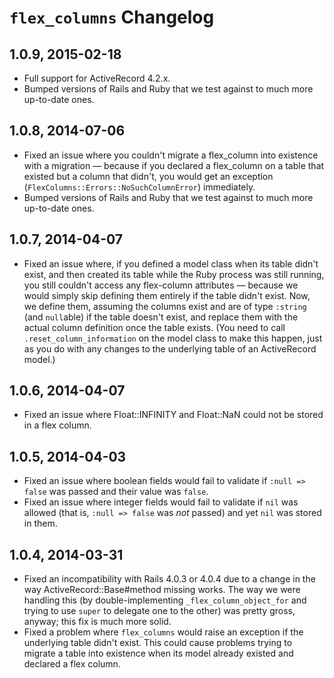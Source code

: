 # `flex_columns` Changelog

## 1.0.9, 2015-02-18

* Full support for ActiveRecord 4.2.x.
* Bumped versions of Rails and Ruby that we test against to much more up-to-date ones.

## 1.0.8, 2014-07-06

* Fixed an issue where you couldn't migrate a flex_column into existence with a migration &mdash; because if you
declared a flex_column on a table that existed but a column that didn't, you would get an exception
(`FlexColumns::Errors::NoSuchColumnError`) immediately.
* Bumped versions of Rails and Ruby that we test against to much more up-to-date ones.

## 1.0.7, 2014-04-07

* Fixed an issue where, if you defined a model class when its table didn't exist, and then created its table while the Ruby process was still running, you still couldn't access any flex-column attributes &mdash; because we would simply skip defining them entirely if the table didn't exist. Now, we define them, assuming the columns exist and are of type `:string` (and `null`able) if the table doesn't exist, and replace them with the actual column definition once the table exists. (You need to call `.reset_column_information` on the model class to make this happen, just as you do with any changes to the underlying table of an ActiveRecord model.)

## 1.0.6, 2014-04-07

* Fixed an issue where Float::INFINITY and Float::NaN could not be stored in a flex column.

## 1.0.5, 2014-04-03

* Fixed an issue where boolean fields would fail to validate if `:null => false` was passed and their value was `false`.
* Fixed an issue where integer fields would fail to validate if `nil` was allowed (that is, `:null => false` was _not_ passed) and yet `nil` was stored in them.

## 1.0.4, 2014-03-31

* Fixed an incompatibility with Rails 4.0.3 or 4.0.4 due to a change in the way ActiveRecord::Base#method missing works. The way we were handling this (by double-implementing `_flex_column_object_for` and trying to use `super` to delegate one to the other) was pretty gross, anyway; this fix is much more solid.
* Fixed a problem where `flex_columns` would raise an exception if the underlying table didn't exist. This could cause problems trying to migrate a table into existence when its model already existed and declared a flex column.
